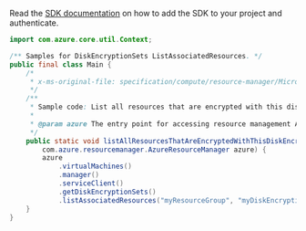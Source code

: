 Read the [SDK documentation](https://github.com/Azure/azure-sdk-for-java/blob/azure-resourcemanager_2.15.0/sdk/resourcemanager/azure-resourcemanager/README.md) on how to add the SDK to your project and authenticate.

```java
import com.azure.core.util.Context;

/** Samples for DiskEncryptionSets ListAssociatedResources. */
public final class Main {
    /*
     * x-ms-original-file: specification/compute/resource-manager/Microsoft.Compute/stable/2021-12-01/examples/ListDiskEncryptionSetAssociatedResources.json
     */
    /**
     * Sample code: List all resources that are encrypted with this disk encryption set.
     *
     * @param azure The entry point for accessing resource management APIs in Azure.
     */
    public static void listAllResourcesThatAreEncryptedWithThisDiskEncryptionSet(
        com.azure.resourcemanager.AzureResourceManager azure) {
        azure
            .virtualMachines()
            .manager()
            .serviceClient()
            .getDiskEncryptionSets()
            .listAssociatedResources("myResourceGroup", "myDiskEncryptionSet", Context.NONE);
    }
}
```
